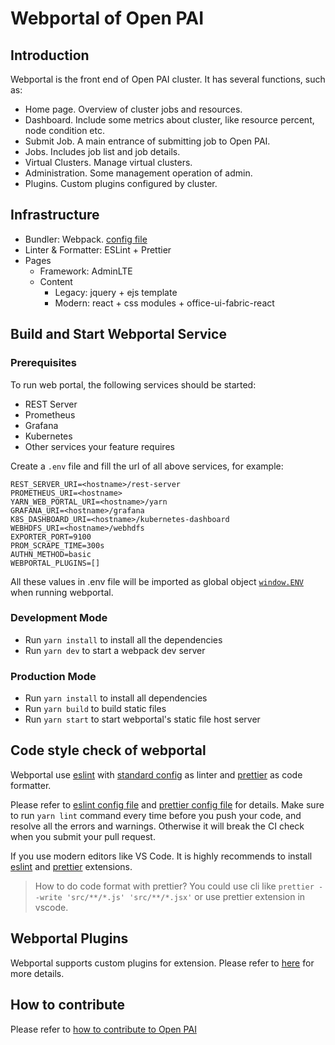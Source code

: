 # Webportal of Open PAI

## Introduction

Webportal is the front end of Open PAI cluster. It has several functions, such as:

- Home page. Overview of cluster jobs and resources.
- Dashboard. Include some metrics about cluster, like resource percent, node condition etc.
- Submit Job. A main entrance of submitting job to Open PAI.
- Jobs. Includes job list and job details.
- Virtual Clusters. Manage virtual clusters.
- Administration. Some management operation of admin.
- Plugins. Custom plugins configured by cluster.

## Infrastructure

- Bundler: Webpack. [config file](./config/webpack.common.js)
- Linter & Formatter: ESLint + Prettier
- Pages
  - Framework: AdminLTE
  - Content
    - Legacy: jquery + ejs template
    - Modern: react + css modules + office-ui-fabric-react

## Build and Start Webportal Service

### Prerequisites

To run web portal, the following services should be started:

- REST Server
- Prometheus
- Grafana
- Kubernetes
- Other services your feature requires

Create a ```.env``` file and fill the url of all above services, for example:

```text
REST_SERVER_URI=<hostname>/rest-server
PROMETHEUS_URI=<hostname>
YARN_WEB_PORTAL_URI=<hostname>/yarn
GRAFANA_URI=<hostname>/grafana
K8S_DASHBOARD_URI=<hostname>/kubernetes-dashboard
WEBHDFS_URI=<hostname>/webhdfs
EXPORTER_PORT=9100
PROM_SCRAPE_TIME=300s
AUTHN_METHOD=basic
WEBPORTAL_PLUGINS=[]
```

All these values in .env file will be imported as global object [`window.ENV`](./src/app/env.js.template) when running webportal.

### Development Mode

- Run ```yarn install``` to install all the dependencies
- Run ```yarn dev``` to start a webpack dev server

### Production Mode

- Run ```yarn install``` to install all dependencies
- Run ```yarn build``` to build static files
- Run ```yarn start``` to start webportal's static file host server

## Code style check of webportal

Webportal use [eslint](https://eslint.org/docs/user-guide/getting-started) with [standard config](https://github.com/standard/eslint-config-standard) as linter and [prettier](https://prettier.io/docs/en/index.html) as code formatter.

Please refer to [eslint config file](./.eslintrc.js) and [prettier config file](./prettier.config.js) for details. Make sure to run ```yarn lint``` command every time before you push your code, and resolve all the errors and warnings. Otherwise it will break the CI check when you submit your pull request.

If you use modern editors like VS Code. It is highly recommends to install [eslint](https://marketplace.visualstudio.com/items?itemName=dbaeumer.vscode-eslint) and [prettier](https://marketplace.visualstudio.com/items?itemName=esbenp.prettier-vscode) extensions.

> How to do code format with prettier?
> You could use cli like ```prettier --write 'src/**/*.js' 'src/**/*.jsx'``` or use prettier extension in vscode.

## Webportal Plugins

Webportal supports custom plugins for extension. Please refer to [here](https://github.com/openxpu/pai/blob/master/docs/manual/cluster-admin/how-to-customize-cluster-by-plugins.md) for more details.

## How to contribute

Please refer to [how to contribute to Open PAI](https://github.com/microsoft/pai#how-to-contribute)
